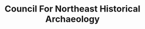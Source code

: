 ---
layout: repo
title: "Council For Northeast Historical Archaeology"
id: 19348
permalink: repos/19348/
---